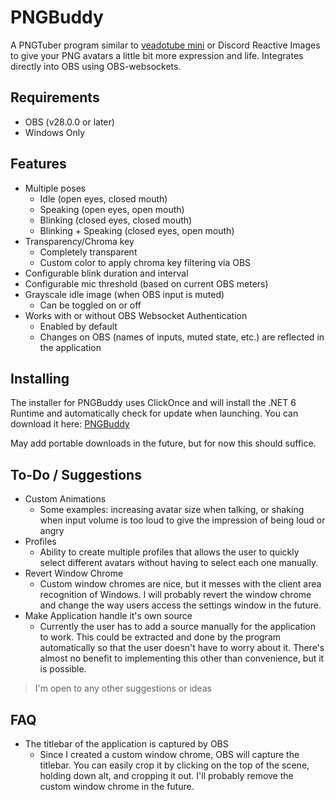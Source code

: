 # PNGBuddy
A PNGTuber program similar to [veadotube mini](https://olmewe.itch.io/veadotube-mini?download) or Discord Reactive Images to give your PNG avatars a little bit more expression and life. Integrates directly into OBS using OBS-websockets.

## Requirements
- OBS (v28.0.0 or later)
- Windows Only

## Features
- Multiple poses
  - Idle (open eyes, closed mouth)
  - Speaking (open eyes, open mouth)
  - Blinking (closed eyes, closed mouth)
  - Blinking + Speaking (closed eyes, open mouth) 
- Transparency/Chroma key
  - Completely transparent
  - Custom color to apply chroma key filtering via OBS
- Configurable blink duration and interval
- Configurable mic threshold (based on current OBS meters)
- Grayscale idle image (when OBS input is muted)
  - Can be toggled on or off
- Works with or without OBS Websocket Authentication
  - Enabled by default
  - Changes on OBS (names of inputs, muted state, etc.) are reflected in the application

## Installing
The installer for PNGBuddy uses ClickOnce and will install the .NET 6 Runtime and automatically check for update when launching. You can download it here: 
[PNGBuddy](https://raw.githubusercontent.com/UnseenFaith/PNGBuddy/master/PNGBuddy.exe)

May add portable downloads in the future, but for now this should suffice.

## To-Do / Suggestions
- Custom Animations
  - Some examples: increasing avatar size when talking, or shaking when input volume is too loud to give the impression of being loud or angry
- Profiles
  - Ability to create multiple profiles that allows the user to quickly select different avatars without having to select each one manually.
- Revert Window Chrome
  - Custom window chromes are nice, but it messes with the client area recognition of Windows. I will probably revert the window chrome and change the way users access the settings window in the future.
- Make Application handle it's own source
  - Currently the user has to add a source manually for the application to work. This could be extracted and done by the program automatically so that the user doesn't have to worry about it. There's almost no benefit to implementing this other than convenience, but it is possible.

> I'm open to any other suggestions or ideas


## FAQ
- The titlebar of the application is captured by OBS
  - Since I created a custom window chrome, OBS will capture the titlebar. You can easily crop it by clicking on the top of the scene, holding down alt, and cropping it out. I'll probably remove the custom window chrome in the future.









